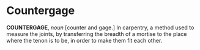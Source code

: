 # Countergage

**COUNTERGAGE**, _noun_ \[counter and gage.\] In carpentry, a method used to measure the joints, by transferring the breadth of a mortise to the place where the tenon is to be, in order to make them fit each other.